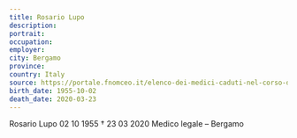 ```yaml
---
title: Rosario Lupo
description: 
portrait: 
occupation: 
employer: 
city: Bergamo
province: 
country: Italy 
source: https://portale.fnomceo.it/elenco-dei-medici-caduti-nel-corso-dellepidemia-di-covid-19/
birth_date: 1955-10-02
death_date: 2020-03-23
---
```


Rosario Lupo 02 10 1955 †  23 03 2020
Medico legale – Bergamo